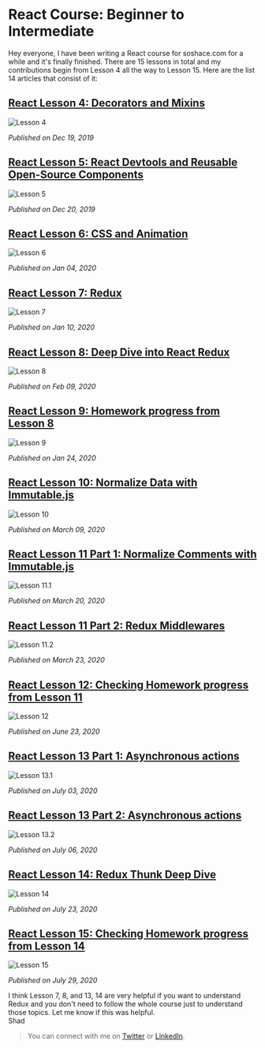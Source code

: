 # React Course: Beginner to Intermediate

Hey everyone, I have been writing a React course for soshace.com for a while and it's finally finished. There are 15 lessons in total and my contributions begin from Lesson 4 all the way to Lesson 15. Here are the list 14 articles that consist of it:

## [React Lesson 4: Decorators and Mixins](https://blog.soshace.com/react-lessons-lesson-4-homework/)

![Lesson 4](https://raw.githubusercontent.com/iamshadmirza/BlogsByShad/master/blogs/Soshace_lessons_list/react-lesson-4-blog-cover-image.png)

*Published on Dec 19, 2019*

## [React Lesson 5: React Devtools and Reusable Open-Source Components](https://blog.soshace.com/react-lesson-5/)

![Lesson 5](https://raw.githubusercontent.com/iamshadmirza/BlogsByShad/master/blogs/Soshace_lessons_list/react-lesson-5-blog-cover-image.png)

*Published on Dec 20, 2019*

## [React Lesson 6: CSS and Animation](https://blog.soshace.com/react-lesson-6/)

![Lesson 6](https://raw.githubusercontent.com/iamshadmirza/BlogsByShad/master/blogs/Soshace_lessons_list/react-lesson-6-blog-cover-image.png)

*Published on Jan 04, 2020*

## [React Lesson 7: Redux](https://blog.soshace.com/react-lesson-7/)

![Lesson 7](https://raw.githubusercontent.com/iamshadmirza/BlogsByShad/master/blogs/Soshace_lessons_list/react-lesson-7-blog-cover-image.png)

*Published on Jan 10, 2020*

## [React Lesson 8: Deep Dive into React Redux](https://blog.soshace.com/react-lesson-8/)

![Lesson 8](https://raw.githubusercontent.com/iamshadmirza/BlogsByShad/master/blogs/Soshace_lessons_list/react-lesson-8-blog-cover-image.png)

*Published on Feb 09, 2020*

## [React Lesson 9: Homework progress from Lesson 8](https://blog.soshace.com/react-lessons-lesson-9/)

![Lesson 9](https://raw.githubusercontent.com/iamshadmirza/BlogsByShad/master/blogs/Soshace_lessons_list/react-lesson-9-blog-cover-image.png)

*Published on Jan 24, 2020*

## [React Lesson 10: Normalize Data with Immutable.js](https://blog.soshace.com/react-lesson-10/)

![Lesson 10](https://raw.githubusercontent.com/iamshadmirza/BlogsByShad/master/blogs/Soshace_lessons_list/react-lesson-10-blog-cover-image.png)

*Published on March 09, 2020*

## [React Lesson 11 Part 1: Normalize Comments with Immutable.js](https://blog.soshace.com/react-lesson-11/)

![Lesson 11.1](https://raw.githubusercontent.com/iamshadmirza/BlogsByShad/master/blogs/Soshace_lessons_list/react-lesson-11.1-blog-cover-image-1.png)

*Published on March 20, 2020*

## [React Lesson 11 Part 2: Redux Middlewares](https://blog.soshace.com/react-lesson-11-pt2/)

![Lesson 11.2](https://raw.githubusercontent.com/iamshadmirza/BlogsByShad/master/blogs/Soshace_lessons_list/react-lesson-11.2-blog-cover-image.png)

*Published on March 23, 2020*

## [React Lesson 12: Checking Homework progress from Lesson 11](https://blog.soshace.com/react-lesson-12/)

![Lesson 12](https://raw.githubusercontent.com/iamshadmirza/BlogsByShad/master/blogs/Soshace_lessons_list/react-lesson-12-blog-cover-image.png)

*Published on June 23, 2020*

## [React Lesson 13 Part 1: Asynchronous actions](https://blog.soshace.com/react-lesson-13/)

![Lesson 13.1](https://raw.githubusercontent.com/iamshadmirza/BlogsByShad/master/blogs/Soshace_lessons_list/react-lesson-13-blog-cover-image.png)

*Published on July 03, 2020*

## [React Lesson 13 Part 2: Asynchronous actions](https://blog.soshace.com/react-lessons-lesson-13-part-2-2/)

![Lesson 13.2](https://raw.githubusercontent.com/iamshadmirza/BlogsByShad/master/blogs/Soshace_lessons_list/react-lesson-13.2-blog-cover-image.png)

*Published on July 06, 2020*

## [React Lesson 14: Redux Thunk Deep Dive](https://blog.soshace.com/react-lesson-14-2/)

![Lesson 14](https://raw.githubusercontent.com/iamshadmirza/BlogsByShad/master/blogs/Soshace_lessons_list/react-lesson-14-blog-cover-image.png)

*Published on July 23, 2020*

## [React Lesson 15: Checking Homework progress from Lesson 14](https://blog.soshace.com/react-lesson-15-checking-homework-progress-from-lesson-14/)

![Lesson 15](https://raw.githubusercontent.com/iamshadmirza/BlogsByShad/master/blogs/Soshace_lessons_list/react-lesson-15-blog-cover-image.png)

*Published on July 29, 2020*

I think Lesson 7, 8, and 13, 14 are very helpful if you want to understand Redux and you don't need to follow the whole course just to understand those topics. Let me know if this was helpful.  
Shad

> You can connect with me on [Twitter](https://www.twitter.com/iamshadmirza) or [LinkedIn](https://www.linkedin.com/in/iamshadmirza). 